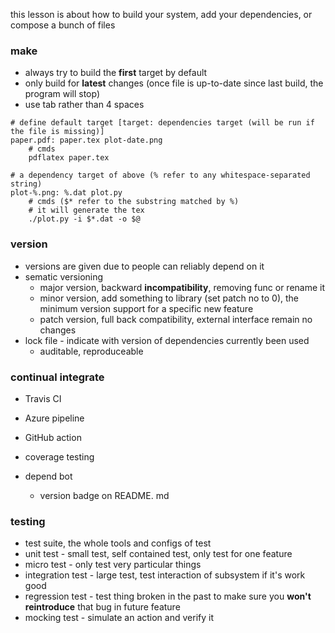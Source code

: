 this lesson is about how to build your system, add your dependencies, or compose a bunch of files

### make

- always try to build the **first** target by default
- only build for **latest** changes (once file is up-to-date since last build, the program will stop)
- use tab rather than 4 spaces

```shell
# define default target [target: dependencies target (will be run if the file is missing)]
paper.pdf: paper.tex plot-date.png
	# cmds
	pdflatex paper.tex

# a dependency target of above (% refer to any whitespace-separated string)
plot-%.png: %.dat plot.py
	# cmds ($* refer to the substring matched by %)
	# it will generate the tex
	./plot.py -i $*.dat -o $@
```

### version

- versions are given due to people can reliably depend on it
- sematic versioning
	- major version, backward **incompatibility**, removing func or rename it
	- minor version, add something to library (set patch no to 0), the minimum version support for a specific new feature 
	- patch version, full back compatibility, external interface remain no changes
- lock file - indicate with version of dependencies currently been used
	- auditable, reproduceable

### continual integrate

- Travis CI
- Azure pipeline
- GitHub action

- coverage testing

- depend bot
	- version badge on README. md

### testing

- test suite, the whole tools and configs of test
- unit test - small test, self contained test, only test for one feature 
- micro test - only test very particular things
- integration test - large test, test interaction of subsystem if it's work good
- regression test - test thing broken in the past to make sure you **won't reintroduce** that bug in future feature
- mocking test - simulate an action and verify it